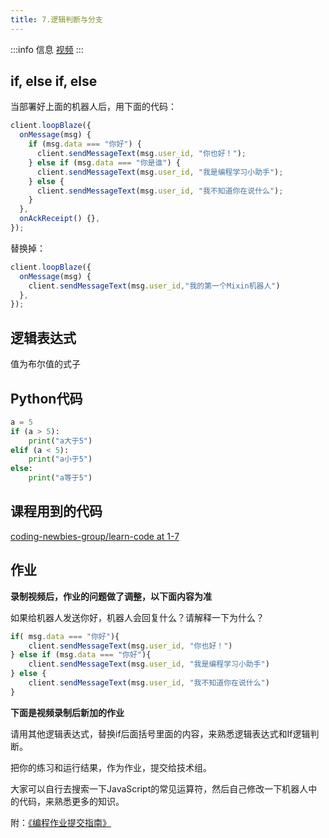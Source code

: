 ```yaml
---
title: 7.逻辑判断与分支
---
```


:::info 信息
[视频](https://v.youku.com/v_show/id_XNTk0Nzc3OTk4OA==.html)
:::



## if, else if, else

当部署好上面的机器人后，用下面的代码：

```js
client.loopBlaze({
  onMessage(msg) {
    if (msg.data === "你好") {
      client.sendMessageText(msg.user_id, "你也好！");
    } else if (msg.data === "你是谁") {
      client.sendMessageText(msg.user_id, "我是编程学习小助手");
    } else {
      client.sendMessageText(msg.user_id, "我不知道你在说什么");
    }
  },
  onAckReceipt() {},
});
```

替换掉：

```js
client.loopBlaze({
  onMessage(msg) {
    client.sendMessageText(msg.user_id,"我的第一个Mixin机器人")
  },
});
```



## 逻辑表达式

值为布尔值的式子



## Python代码

```python
a = 5
if (a > 5):
    print("a大于5")
elif (a < 5):
    print("a小于5")
else:
    print("a等于5")
```



## 课程用到的代码

[coding-newbies-group/learn-code at 1-7](https://github.com/coding-newbies-group/learn-code/blob/1-7/index.js)



## 作业

**录制视频后，作业的问题做了调整，以下面内容为准**

如果给机器人发送你好，机器人会回复什么？请解释一下为什么？

```js
if( msg.data === "你好"){
	client.sendMessageText(msg.user_id, "你也好！")
} else if (msg.data === "你好"){
	client.sendMessageText(msg.user_id, "我是编程学习小助手")
} else {
    client.sendMessageText(msg.user_id, "我不知道你在说什么")
}
```

**下面是视频录制后新加的作业**

请用其他逻辑表达式，替换if后面括号里面的内容，来熟悉逻辑表达式和If逻辑判断。

把你的练习和运行结果，作为作业，提交给技术组。

大家可以自行去搜索一下JavaScript的常见运算符，然后自己修改一下机器人中的代码，来熟悉更多的知识。

附：[《编程作业提交指南》](../extend/assignment-submit-guide.md)
